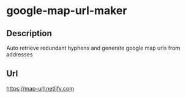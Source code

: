 # google-map-url-maker

## Description

Auto retrieve redundant hyphens and generate google map urls from addresses

## Url

https://map-url.netlify.com
